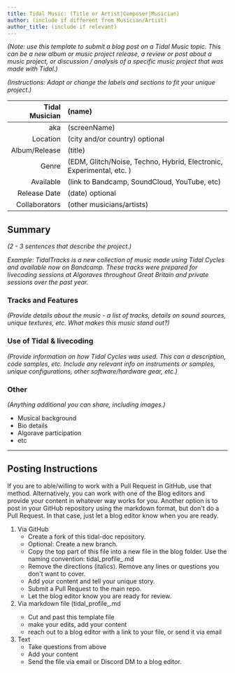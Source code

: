 ```yaml
---
title: Tidal Music: (Title or Artist|Composer|Musician)
author: (include if different from Musician/Artist)
author_title: (include if relevant)
---
```


*(Note: use this template to submit a blog post on a Tidal Music topic. This can be a new album or music project release, a review or post about a music project, or discussion / analysis of a specific music project that was made with Tidal.)*

*(Instructions: Adapt or change the labels and sections to fit your unique project.)*

| Tidal Musician | (name)    |
| --------:    | :---------- |
| aka    | (screenName) |
| Location | (city and/or country) optional | 
| Album/Release | (title) |
| Genre | (EDM, Glitch/Noise, Techno, Hybrid, Electronic, Experimental, etc. ) |
| Available | (link to Bandcamp, SoundCloud, YouTube, etc) |
| Release Date | (date) optional |
| Collaborators | (other musicians/artists) |

## Summary
*(2 - 3 sentences that describe the project.)*  

*Example: TidalTracks is a new collection of music made using Tidal Cycles and available now on Bandcamp. These tracks were prepared for livecoding sessions at Algoraves throughout Great Britain and private sessions over the past year.*

### Tracks and Features
*(Provide details about the music - a list of tracks, details on sound sources, unique textures, etc. What makes this music stand out?)*  

### Use of Tidal & livecoding
*(Provide information on how Tidal Cycles was used. This can a description, code samples, etc. Include any relevant info on instruments or samples, unique configurations, other software/hardware gear, etc.)*  

### Other  
*(Anything additional you can share, including images.)*
- Musical background
- Bio details
- Algorave participation
- etc

---

## Posting Instructions
If you are to able/willing to work with a Pull Request in GitHub, use that method. Alternatively, you can work with one of the Blog editors and provide your content in whatever way works for you. Another option is to post in your GitHub repository using the markdown format, but don't do a Pull Request. In that case, just let a blog editor know when you are ready. 

1. Via GitHub
    - Create a fork of this tidal-doc repository.
    - Optional: Create a new branch.
    - Copy the top part of this file into a new file in the blog folder. Use the naming convention: tidal_profile_<yourName>.md
    - Remove the directions (italics). Remove any lines or questions you don't want to cover.
    - Add your content and tell your unique story. 
    - Submit a Pull Request to the main repo.
    - Let the blog editor know you are ready for review. 
2. Via markdown file (tidal_profile_<yourName>.md
    - Cut and past this template file
    - make your edits, add your content
    - reach out to a blog editor with a link to your file, or send it via email
3. Text
    - Take questions from above
    - Add your content
    - Send the file via email or Discord DM to a blog editor.

